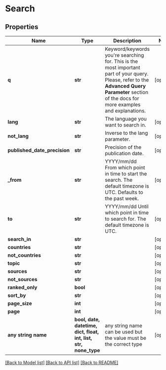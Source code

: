 # Search


## Properties
Name | Type | Description | Notes
------------ | ------------- | ------------- | -------------
**q** | **str** | Keyword/keywords you&#39;re searching for. This is the most important part of your query. Please, refer to the **Advanced Query Parameter** section of the docs for more examples and explanations. | [optional] 
**lang** | **str** | The language you want to search in. | [optional] 
**not_lang** | **str** | Inverse to the lang parameter. | [optional] 
**published_date_precision** | **str** | Precision of the publication date. | [optional] 
**_from** | **str** | YYYY/mm/dd From which point in time to start the search. The default timezone is UTC.  Defaults to the past week. | [optional] 
**to** | **str** | YYYY/mm/dd Until which point in time to search for. The default timezone is UTC. | [optional] 
**search_in** | **str** |  | [optional] 
**countries** | **str** |  | [optional] 
**not_countries** | **str** |  | [optional] 
**topic** | **str** |  | [optional] 
**sources** | **str** |  | [optional] 
**not_sources** | **str** |  | [optional] 
**ranked_only** | **bool** |  | [optional] 
**sort_by** | **str** |  | [optional] 
**page_size** | **int** |  | [optional] 
**page** | **int** |  | [optional] 
**any string name** | **bool, date, datetime, dict, float, int, list, str, none_type** | any string name can be used but the value must be the correct type | [optional]

[[Back to Model list]](../README.md#documentation-for-models) [[Back to API list]](../README.md#documentation-for-api-endpoints) [[Back to README]](../README.md)


